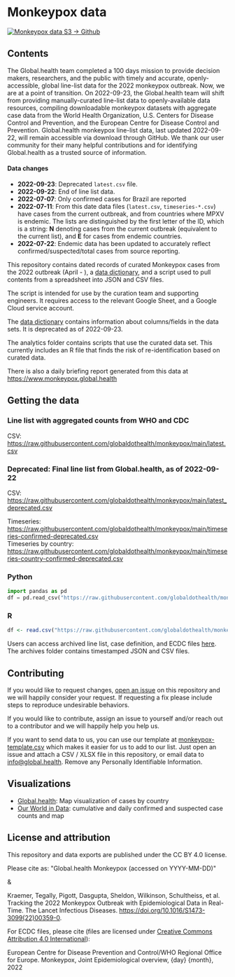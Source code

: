 # Monkeypox data
[![Monkeypox data S3 -> Github](https://github.com/globaldothealth/monkeypox/actions/workflows/data-transfer_S3-%3EGithub.yml/badge.svg)](https://github.com/globaldothealth/monkeypox/actions/workflows/data-transfer_S3-%3EGithub.yml)

## Contents

The Global.health team completed a 100 days mission to provide decision makers, researchers, and the public with timely and accurate, openly-accessible, global line-list data for the 2022 monkeypox outbreak. Now, we are at a point of transition. On 2022-09-23, the Global.health team will shift from providing manually-curated line-list data to openly-available data resources, compiling downloadable monkeypox datasets with aggregate case data from the World Health Organization, U.S. Centers for Disease Control and Prevention, and the European Centre for Disease Control and Prevention. Global.health monkeypox line-list data, last updated 2022-09-22, will remain accessible via download through GitHub. We thank our user community for their many helpful contributions and for identifying Global.health as a trusted source of information.​

#### Data changes
* **2022-09-23**: Deprecated `latest.csv` file.
* **2022-09-22**: End of line list data. 
* **2022-07-07**: Only confirmed cases for Brazil are reported
* **2022-07-11**: From this date data files (`latest.csv`, `timeseries-*.csv`) have cases from the current outbreak, and from countries where MPXV is endemic. The lists are distinguished by the first letter of the ID, which is a string: **N** denoting cases from the current outbreak (equivalent to the current list), and **E** for cases from endemic countries.
* **2022-07-22**: Endemic data has been updated to accurately reflect confirmed/suspected/total cases from source reporting.

This repository contains dated records of curated Monkeypox cases from the 2022 outbreak (April - ), a [data dictionary](data_dictionary.yml), and a script used to pull contents from a spreadsheet into JSON and CSV files.

The script is intended for use by the curation team and supporting engineers. It requires access to the relevant Google Sheet, and a Google Cloud service account.

The [data dictionary](data_dictionary.yml) contains information about columns/fields in the data sets. It is deprecated as of 2022-09-23.

The analytics folder contains scripts that use the curated data set. This currently includes an R file that finds the risk of re-identification based on curated data.

There is also a daily briefing report generated from this data at https://www.monkeypox.global.health

## Getting the data

### Line list with aggregated counts from WHO and CDC
CSV: https://raw.githubusercontent.com/globaldothealth/monkeypox/main/latest.csv  

### Deprecated: Final line list from Global.health, as of 2022-09-22
CSV: https://raw.githubusercontent.com/globaldothealth/monkeypox/main/latest_deprecated.csv

Timeseries: https://raw.githubusercontent.com/globaldothealth/monkeypox/main/timeseries-confirmed-deprecated.csv  
Timeseries by country: https://raw.githubusercontent.com/globaldothealth/monkeypox/main/timeseries-country-confirmed-deprecated.csv

### Python
```python
import pandas as pd
df = pd.read_csv("https://raw.githubusercontent.com/globaldothealth/monkeypox/main/latest.csv")
```
### R
```r
df <- read.csv("https://raw.githubusercontent.com/globaldothealth/monkeypox/main/latest.csv")
```

Users can access archived line list, case definition, and ECDC files [here](https://7rydd2v2ra.execute-api.eu-central-1.amazonaws.com/web/). 
The archives folder contains timestamped JSON and CSV files.

## Contributing

If you would like to request changes, [open an issue](https://github.com/globaldothealth/monkeypox/issues/new) on this repository and we will happily consider your request. 
If requesting a fix please include steps to reproduce undesirable behaviors.

If you would like to contribute, assign an issue to yourself and/or reach out to a contributor and we will happily help you help us.

If you want to send data to us, you can use our template at [monkeypox-template.csv](monkeypox-template.csv) which makes
it easier for us to add to our list. Just open an issue and attach a CSV / XLSX file in this repository,
or email data to info@global.health. Remove any Personally Identifiable Information.

## Visualizations

* [Global.health](https://map.monkeypox.global.health/country): Map visualization of cases by country
* [Our World in Data](https://ourworldindata.org/monkeypox): cumulative and daily confirmed and suspected case counts and map

## License and attribution

This repository and data exports are published under the CC BY 4.0 license.

Please cite as: "Global.health Monkeypox (accessed on YYYY-MM-DD)" 

&

Kraemer, Tegally, Pigott, Dasgupta, Sheldon, Wilkinson, Schultheiss, et al. Tracking the 2022 Monkeypox Outbreak with Epidemiological Data in Real-Time. The Lancet Infectious Diseases. https://doi.org/10.1016/S1473-3099(22)00359-0.

For ECDC files, please cite (files are licensed under [Creative Commons Attribution 4.0 International](https://creativecommons.org/licenses/by/4.0/legalcode)):

European Centre for Disease Prevention and Control/WHO Regional Office for Europe. Monkeypox, Joint Epidemiological overview, {day} {month}, 2022
